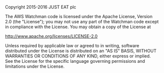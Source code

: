 Copyright 2015-2016 JUST EAT plc

The AWS Watchman code is licensed under the Apache License, Version 2.0 (the "License");
you may not use any part of the Watchman code except in compliance with the License.
You may obtain a copy of the License at

   http://www.apache.org/licenses/LICENSE-2.0

Unless required by applicable law or agreed to in writing, software
distributed under the License is distributed on an "AS IS" BASIS,
WITHOUT WARRANTIES OR CONDITIONS OF ANY KIND, either express or implied.
See the License for the specific language governing permissions and
limitations under the License.
